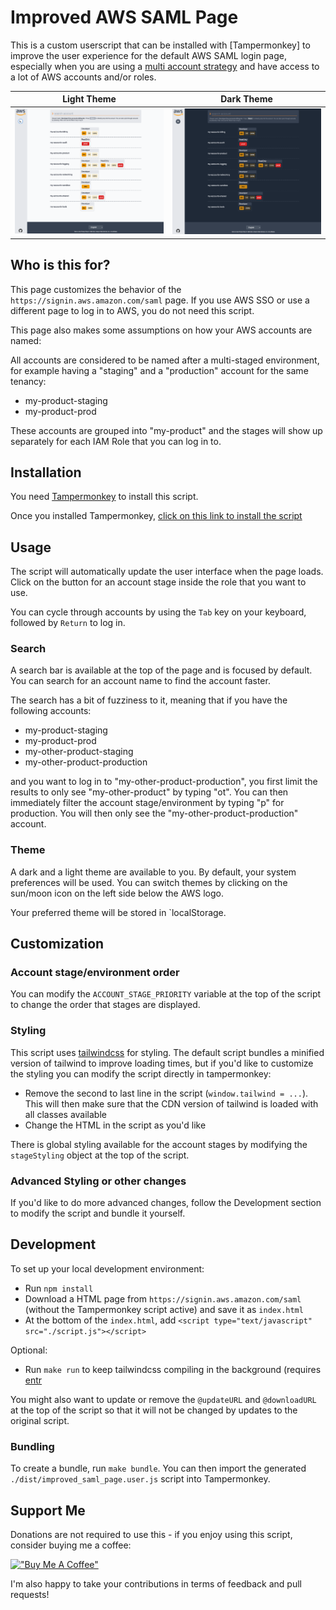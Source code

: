 # Improved AWS SAML Page

This is a custom userscript that can be installed with [Tampermonkey] to improve the user experience for
the default AWS SAML login page, especially when you are using a [multi account strategy](https://aws.amazon.com/organizations/getting-started/best-practices/?nc1=h_ls)
and have access to a lot of AWS accounts and/or roles.

| Light Theme                                          | Dark Theme                                        |
| ---------------------------------------------------- | ------------------------------------------------- |
| [![Light theme](./docs/light.png)](./docs/light.png) | [![Dark theme](./docs/dark.png)](./docs/dark.png) |

## Who is this for?

This page customizes the behavior of the `https://signin.aws.amazon.com/saml` page. If you use AWS SSO or use a different page
to log in to AWS, you do not need this script.

This page also makes some assumptions on how your AWS accounts are named:

All accounts are considered to be named after a multi-staged environment, for example having a "staging" and a
"production" account for the same tenancy:

- my-product-staging
- my-product-prod

These accounts are grouped into "my-product" and the stages will show up separately for each IAM Role
that you can log in to.

## Installation

You need [Tampermonkey](https://www.tampermonkey.net/) to install this script.

Once you installed Tampermonkey, [click on this link to install the script](https://raw.githubusercontent.com/Rukenshia/improved-saml-aws-page/main/dist/improved_saml_page.user.js)

## Usage

The script will automatically update the user interface when the page loads. Click on the button for
an account stage inside the role that you want to use.

You can cycle through accounts by using the `Tab` key on your keyboard, followed by `Return` to log in.

### Search

A search bar is available at the top of the page and is focused by default. You can search for an account
name to find the account faster.

The search has a bit of fuzziness to it, meaning that if you have the following accounts:

- my-product-staging
- my-product-prod
- my-other-product-staging
- my-other-product-production

and you want to log in to "my-other-product-production", you first limit the results to only see
"my-other-product" by typing "ot". You can then immediately filter the account stage/environment
by typing "p" for production. You will then only see the "my-other-product-production" account.

### Theme

A dark and a light theme are available to you. By default, your system preferences will be used.
You can switch themes by clicking on the sun/moon icon on the left side below the AWS logo.

Your preferred theme will be stored in `localStorage.

## Customization

### Account stage/environment order

You can modify the `ACCOUNT_STAGE_PRIORITY` variable at the top of the script to change the order
that stages are displayed.

### Styling

This script uses [tailwindcss](https://tailwindcss.com) for styling. The default script bundles a
minified version of tailwind to improve loading times, but if you'd like to customize the styling you
can modify the script directly in tampermonkey:

- Remove the second to last line in the script (`window.tailwind = ...`). This will then make sure that
  the CDN version of tailwind is loaded with all classes available
- Change the HTML in the script as you'd like

There is global styling available for the account stages by modifying the `stageStyling` object at
the top of the script.

### Advanced Styling or other changes

If you'd like to do more advanced changes, follow the Development section to modify the script and
bundle it yourself.

## Development

To set up your local development environment:

- Run `npm install`
- Download a HTML page from `https://signin.aws.amazon.com/saml` (without the Tampermonkey script active) and save it as `index.html`
- At the bottom of the `index.html`, add `<script type="text/javascript" src="./script.js"></script>`

Optional:

- Run `make run` to keep tailwindcss compiling in the background (requires [entr](https://eradman.com/entrproject/)

You might also want to update or remove the `@updateURL` and `@downloadURL` at the top of the script so that it
will not be changed by updates to the original script.

### Bundling

To create a bundle, run `make bundle`. You can then import the generated `./dist/improved_saml_page.user.js` script into Tampermonkey.

## Support Me

Donations are not required to use this - if you enjoy using this script, consider buying me a coffee:

[!["Buy Me A Coffee"](https://www.buymeacoffee.com/assets/img/custom_images/orange_img.png)](https://www.buymeacoffee.com/gbraad)

I'm also happy to take your contributions in terms of feedback and pull requests!
